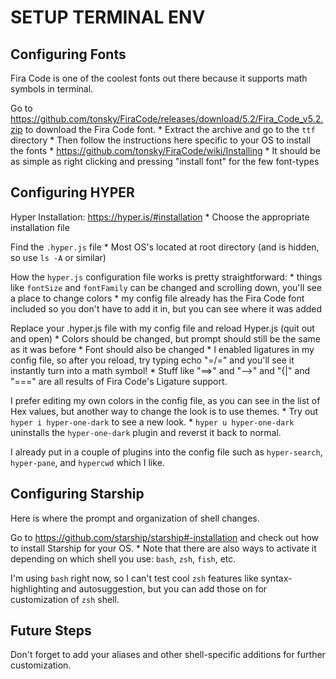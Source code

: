 # SETUP TERMINAL ENV #

## Configuring Fonts ##
Fira Code is one of the coolest fonts out there because it supports math symbols in terminal.

Go to https://github.com/tonsky/FiraCode/releases/download/5.2/Fira_Code_v5.2.zip to download the Fira Code font.
	* Extract the archive and go to the `ttf` directory
	* Then follow the instructions here specific to your OS to install the fonts
		* https://github.com/tonsky/FiraCode/wiki/Installing
		* It should be as simple as right clicking and pressing "install font" for the few font-types

## Configuring HYPER ##
Hyper Installation: https://hyper.is/#installation
	* Choose the appropriate installation file

Find the `.hyper.js` file
	* Most OS's located at root directory (and is hidden, so use `ls -A` or similar)

How the `hyper.js` configuration file works is pretty straightforward:
	* things like `fontSize` and `fontFamily` can be changed and scrolling down, you'll see a place to change colors
	* my config file already has the Fira Code font included so you don't have to add it in, but you can see where it was added

Replace your .hyper.js file with my config file and reload Hyper.js (quit out and open)
	* Colors should be changed, but prompt should still be the same as it was before
	* Font should also be changed
		* I enabled ligatures in my config file, so after you reload, try typing echo "=/=" and you'll see it instantly turn into a math symbol!
			* Stuff like "==>" and "-->" and "{|" and "===" are all results of Fira Code's Ligature support.

I prefer editing my own colors in the config file, as you can see in the list of Hex values, but another way to change the look is to use themes.
	* Try out `hyper i hyper-one-dark` to see a new look.
	* `hyper u hyper-one-dark` uninstalls the `hyper-one-dark` plugin and reverst it back to normal.

I already put in a couple of plugins into the config file such as `hyper-search`, `hyper-pane`, and `hypercwd` which I like.

## Configuring Starship ##
Here is where the prompt and organization of shell changes.

Go to https://github.com/starship/starship#-installation and check out how to install Starship for your OS.
	* Note that there are also ways to activate it depending on which shell you use: `bash`, `zsh`, `fish`, etc.

I'm using `bash` right now, so I can't test cool `zsh` features like syntax-highlighting and autosuggestion, but you can add those on for customization of `zsh` shell.

## Future Steps ##
Don't forget to add your aliases and other shell-specific additions for further customization.


